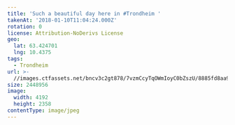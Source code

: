 ```yaml
---
title: 'Such a beautiful day here in #Trondheim '
takenAt: '2018-01-10T11:04:24.000Z'
rotation: 0
license: Attribution-NoDerivs License
geo:
  lat: 63.424701
  lng: 10.4375
tags:
  - Trondheim
url: >-
  //images.ctfassets.net/bncv3c2gt878/7vzmCcyTqOWmIoyC0bZszU/8885fd8aa98aa38b18be24e5b7288ec3/such-a-beautiful-day-here-in-trondheim_38903246784_o
size: 2448956
image:
  width: 4192
  height: 2358
contentType: image/jpeg
---
```


